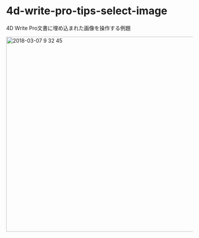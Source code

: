 # 4d-write-pro-tips-select-image
4D Write Pro文書に埋め込まれた画像を操作する例題

<img width="527" alt="2018-03-07 9 32 45" src="https://user-images.githubusercontent.com/10509075/37067212-2efdc71e-21ec-11e8-991e-5c1f8bef1af4.png">
